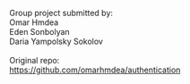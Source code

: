 Group project submitted by:\
Omar Hmdea\
Eden Sonbolyan\
Daria Yampolsky Sokolov\
\
Original repo:\
https://github.com/omarhmdea/authentication
